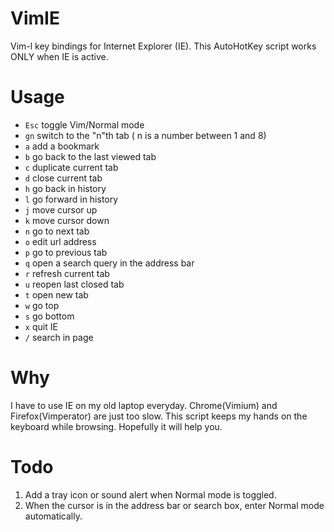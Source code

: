 VimIE
=====

Vim-l key bindings for Internet Explorer (IE). This AutoHotKey script works ONLY when IE is active.

Usage
=====

 
* `Esc`   toggle Vim/Normal mode
* `gn`   switch to the "n"th tab ( n is a number between 1 and 8)
* `a`   add a bookmark
* `b`   go back to the last viewed tab
* `c`   duplicate current tab
* `d`   close current tab
* `h`   go back in history
* `l`   go forward in history
* `j`   move cursor up
* `k`   move cursor down
* `n`   go to next tab
* `o`   edit url address 
* `p`   go to previous tab
* `q`   open a search query in the address bar
* `r`   refresh current tab
* `u`   reopen last closed tab
* `t`   open new tab
* `w`   go top
* `s`   go bottom
* `x`   quit IE
* `/`   search in page


Why
===
I have to use IE on my old laptop everyday. Chrome(Vimium) and Firefox(Vimperator) are just too slow. This script keeps my hands on the keyboard while browsing. Hopefully it will help you. 

Todo
====
1. Add a tray icon or sound alert when Normal mode is toggled.
2. When the cursor is in the address bar or search box, enter Normal mode automatically.
